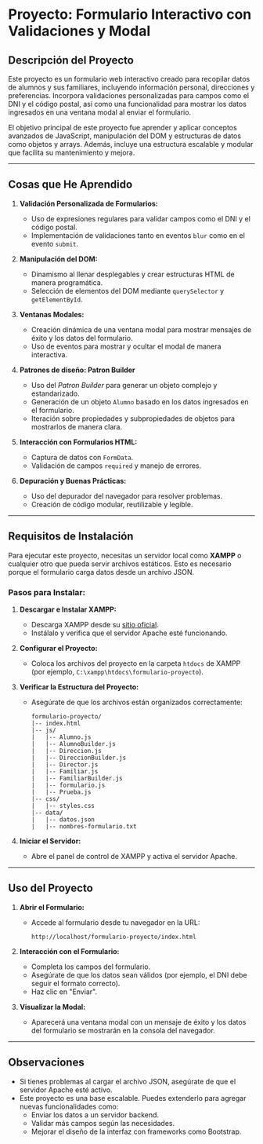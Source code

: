# Proyecto: Formulario Interactivo con Validaciones y Modal

## Descripción del Proyecto
Este proyecto es un formulario web interactivo creado para recopilar datos de alumnos y sus familiares, incluyendo información personal, direcciones y preferencias. Incorpora validaciones personalizadas para campos como el DNI y el código postal, así como una funcionalidad para mostrar los datos ingresados en una ventana modal al enviar el formulario.

El objetivo principal de este proyecto fue aprender y aplicar conceptos avanzados de JavaScript, manipulación del DOM y estructuras de datos como objetos y arrays. Además, incluye una estructura escalable y modular que facilita su mantenimiento y mejora.

---

## Cosas que He Aprendido
1. **Validación Personalizada de Formularios:**
   - Uso de expresiones regulares para validar campos como el DNI y el código postal.
   - Implementación de validaciones tanto en eventos `blur` como en el evento `submit`.

2. **Manipulación del DOM:**
   - Dinamismo al llenar desplegables y crear estructuras HTML de manera programática.
   - Selección de elementos del DOM mediante `querySelector` y `getElementById`.

3. **Ventanas Modales:**
   - Creación dinámica de una ventana modal para mostrar mensajes de éxito y los datos del formulario.
   - Uso de eventos para mostrar y ocultar el modal de manera interactiva.

4. **Patrones de diseño: Patron Builder**
   - Uso del *Patron Builder* para generar un objeto complejo y estandarizado.
   - Generación de un objeto `Alumno` basado en los datos ingresados en el formulario.
   - Iteración sobre propiedades y subpropiedades de objetos para mostrarlos de manera clara.

5. **Interacción con Formularios HTML:**
   - Captura de datos con `FormData`.
   - Validación de campos `required` y manejo de errores.

6. **Depuración y Buenas Prácticas:**
   - Uso del depurador del navegador para resolver problemas.
   - Creación de código modular, reutilizable y legible.

---

## Requisitos de Instalación
Para ejecutar este proyecto, necesitas un servidor local como **XAMPP** o cualquier otro que pueda servir archivos estáticos. Esto es necesario porque el formulario carga datos desde un archivo JSON.

### Pasos para Instalar:
1. **Descargar e Instalar XAMPP:**
   - Descarga XAMPP desde su [sitio oficial](https://www.apachefriends.org/).
   - Instálalo y verifica que el servidor Apache esté funcionando.

2. **Configurar el Proyecto:**
   - Coloca los archivos del proyecto en la carpeta `htdocs` de XAMPP (por ejemplo, `C:\xampp\htdocs\formulario-proyecto`).

3. **Verificar la Estructura del Proyecto:**
   - Asegúrate de que los archivos están organizados correctamente:
     ```
     formulario-proyecto/
     |-- index.html
     |-- js/
     |   |-- Alumno.js
	 |   |-- AlumnoBuilder.js
	 |   |-- Direccion.js
	 |   |-- DireccionBuilder.js
	 |   |-- Director.js
	 |   |-- Familiar.js
	 |   |-- FamiliarBuilder.js
	 |   |-- formulario.js
	 |   |-- Prueba.js
     |-- css/
     |   |-- styles.css
     |-- data/
     |   |-- datos.json
	 |   |-- nombres-formulario.txt
     ```

4. **Iniciar el Servidor:**
   - Abre el panel de control de XAMPP y activa el servidor Apache.

---

## Uso del Proyecto
1. **Abrir el Formulario:**
   - Accede al formulario desde tu navegador en la URL:
     ```
     http://localhost/formulario-proyecto/index.html
     ```

2. **Interacción con el Formulario:**
   - Completa los campos del formulario.
   - Asegúrate de que los datos sean válidos (por ejemplo, el DNI debe seguir el formato correcto).
   - Haz clic en "Enviar".

3. **Visualizar la Modal:**
   - Aparecerá una ventana modal con un mensaje de éxito y los datos del formulario se mostrarán en la consola del navegador.

---

## Observaciones
- Si tienes problemas al cargar el archivo JSON, asegúrate de que el servidor Apache esté activo.
- Este proyecto es una base escalable. Puedes extenderlo para agregar nuevas funcionalidades como:
  - Enviar los datos a un servidor backend.
  - Validar más campos según las necesidades.
  - Mejorar el diseño de la interfaz con frameworks como Bootstrap.

